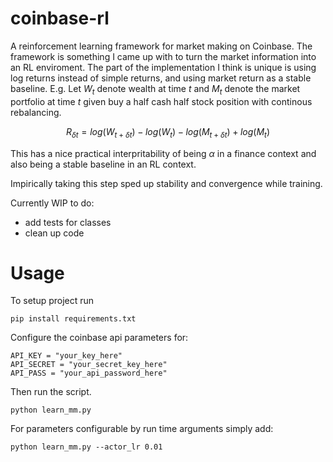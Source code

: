 # coinbase-rl
A reinforcement learning framework for market making on Coinbase. The framework is something I came up with to turn the market information into an RL enviroment. The part of the implementation I think is unique is using log returns instead of simple returns, and using market return as a stable baseline. E.g. Let $W_t$ denote wealth at time $t$ and $M_t$ denote the market portfolio at time $t$ given buy a half cash half stock position with continous rebalancing.

  $$ R_{\delta t} = log(W_{t+\delta t}) - log(W_t) -log(M_{t+\delta t}) + log(M_t)$$

This has a nice practical interpritability of being $\alpha$ in a finance context and also being a stable baseline in an RL context. 

Impirically taking this step sped up stability and convergence while training.


Currently WIP to do:
  - add tests for classes 
  - clean up code 


# Usage
To setup project run
```
pip install requirements.txt
```

Configure the coinbase api parameters for:
```
API_KEY = "your_key_here"
API_SECRET = "your_secret_key_here"
API_PASS = "your_api_password_here"
```

Then run the script.

```
python learn_mm.py
```

For parameters configurable by run time arguments simply add:

```
python learn_mm.py --actor_lr 0.01
```
